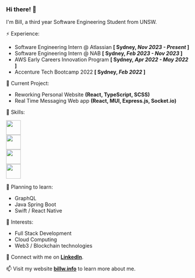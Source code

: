### Hi there! 👋

I'm Bill, a third year Software Engineering Student from UNSW. 

⚡️  Experience:
 * Software Engineering Intern @ Atlassian     **\[ Sydney, _Nov 2023 - Present_ \]**
 * Software Engineering Intern @ NAB     **\[ Sydney, _Feb 2023 - Nov 2023_ \]**
 * AWS Early Careers Innovation Program  **\[ Sydney, _Apr 2022 - May 2022_ \]**
 * Accenture Tech Bootcamp 2022          **\[ Sydney, _Feb 2022_ \]**

🔭  Current Project:
- Reworking Personal Website **(React, TypeScript, SCSS)**
- Real Time Messaging Web app **(React, MUI, Express.js, Socket.io)**

🥳  Skills:

  <img
    src="https://skillicons.dev/icons?i=c,cpp,py,java,js,ts&theme=light" style="height: 40px;"
  />
  <br />
  <img
    src="https://skillicons.dev/icons?i=html,css,materialui,nodejs,react,express" style="height: 40px;"
  />
  <br />
  <img
    src="https://skillicons.dev/icons?i=git,github,gitlab,bash,docker" style="height: 40px;"
  />
  <br />
  <img src="https://skillicons.dev/icons?i=aws,azure,gcp,firebase,postgres" style="height: 40px;"/>
                
🤔  Planning to learn:
- GraphQL
- Java Spring Boot
- Swift / React Native


🌱  Interests:
- Full Stack Development
- Cloud Computing
- Web3 / Blockchain technologies

💬  Connect with me on [**LinkedIn**](https://www.linkedin.com/in/bill-wong1/).

📫  Visit my website [**billw.info**](https://billw.info) to learn more about me.


